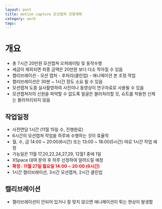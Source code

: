 ```yaml
---
layout: post
title: motion capture 모션캡쳐 진행계획
category: work
tags: 
---
```


# 개요
* 총 7시간 20만원 모션캡쳐 오퍼레이팅 및 동작수행
* 세금이 제외되면 최종 금액은 20만원 보다 다소 작아질 수 있음
* 캘리브레이션 - 모션 캡처 - 후처리(클린업) - 애니메이션 본 조정 작업
* 캘리브레이션은 30분 ~ 1시간 정도 소요 될 수 있음
* 모션캡쳐 도중 실사촬영하여 사진이나 동영상이 연구자료로 사용될 수 있음
* 모션캡쳐자의 신원을 파악할 수 없도록 얼굴은 블러처리할 것, 슈트를 착용한 신체는 블러처리되지 않음

## 작업일정
* 사전면담 1시간 (11월 15일 수, 진행완료)
* 6시간의 모션캡쳐 작업을 하루에 수행하는 것이 효율적
* 월, 수, 금 14:00 ~ 20:00(6시간) 또는 13:00 ~ 18:00(5시간) 따로 1시간 작업 예정
* 가능일은 11월 17,20,22,24,27,29, 12월1 중에 1일
* XSpace 대여 문의 후 하루 선정하여 알려드릴 예정
* <b style="color:red;">확정 : 11월 27일 월요일 14:00 ~ 20:00 (6시간)</b>
* 1시간 캘리브레이션, 3시간 모션캡쳐, 2시간 클린업 

## 캘리브레이션
* 캘리브레이션이 안되어 있거나 잘 맞지 않으면 애니메이션이 튀는 현상이 발생함

